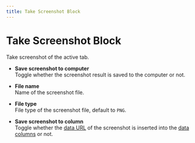 ```yaml
---
title: Take Screenshot Block
---
```


# Take Screenshot Block

Take screenshot of the active tab.

- **Save screenshot to computer** <br>
	Toggle whether the screenshot result is saved to the computer or not.

- **File name** <br>
	Name of the screenshot file.

- **File type** <br>
	File type of the screenshot file, default to `PNG`.

- **Save screenshot to column** <br>
	Toggle whether the [data URL](https://developer.mozilla.org/en-US/docs/Web/HTTP/Basics_of_HTTP/Data_URIs) of the screenshot is inserted into the [data columns](/api-reference/data-columns) or not.